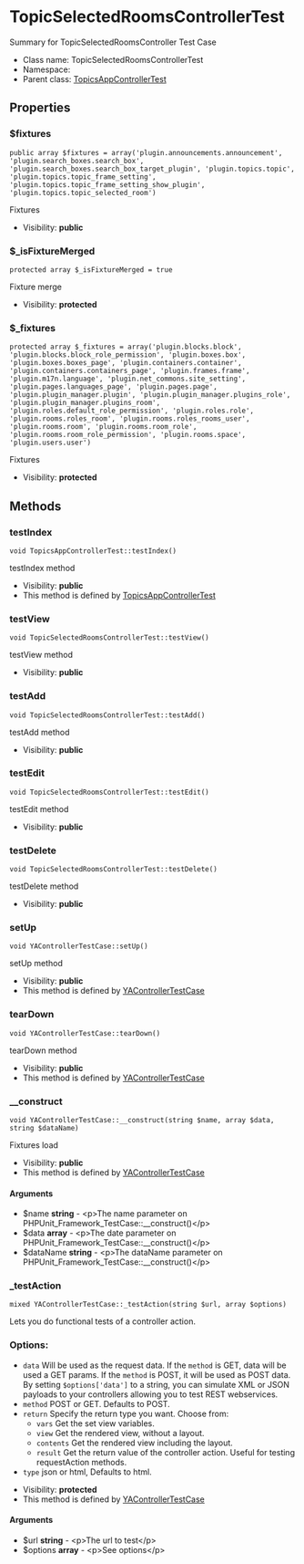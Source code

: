 TopicSelectedRoomsControllerTest
===============

Summary for TopicSelectedRoomsController Test Case




* Class name: TopicSelectedRoomsControllerTest
* Namespace: 
* Parent class: [TopicsAppControllerTest](TopicsAppControllerTest.md)





Properties
----------


### $fixtures

    public array $fixtures = array('plugin.announcements.announcement', 'plugin.search_boxes.search_box', 'plugin.search_boxes.search_box_target_plugin', 'plugin.topics.topic', 'plugin.topics.topic_frame_setting', 'plugin.topics.topic_frame_setting_show_plugin', 'plugin.topics.topic_selected_room')

Fixtures



* Visibility: **public**


### $_isFixtureMerged

    protected array $_isFixtureMerged = true

Fixture merge



* Visibility: **protected**


### $_fixtures

    protected array $_fixtures = array('plugin.blocks.block', 'plugin.blocks.block_role_permission', 'plugin.boxes.box', 'plugin.boxes.boxes_page', 'plugin.containers.container', 'plugin.containers.containers_page', 'plugin.frames.frame', 'plugin.m17n.language', 'plugin.net_commons.site_setting', 'plugin.pages.languages_page', 'plugin.pages.page', 'plugin.plugin_manager.plugin', 'plugin.plugin_manager.plugins_role', 'plugin.plugin_manager.plugins_room', 'plugin.roles.default_role_permission', 'plugin.roles.role', 'plugin.rooms.roles_room', 'plugin.rooms.roles_rooms_user', 'plugin.rooms.room', 'plugin.rooms.room_role', 'plugin.rooms.room_role_permission', 'plugin.rooms.space', 'plugin.users.user')

Fixtures



* Visibility: **protected**


Methods
-------


### testIndex

    void TopicsAppControllerTest::testIndex()

testIndex method



* Visibility: **public**
* This method is defined by [TopicsAppControllerTest](TopicsAppControllerTest.md)




### testView

    void TopicSelectedRoomsControllerTest::testView()

testView method



* Visibility: **public**




### testAdd

    void TopicSelectedRoomsControllerTest::testAdd()

testAdd method



* Visibility: **public**




### testEdit

    void TopicSelectedRoomsControllerTest::testEdit()

testEdit method



* Visibility: **public**




### testDelete

    void TopicSelectedRoomsControllerTest::testDelete()

testDelete method



* Visibility: **public**




### setUp

    void YAControllerTestCase::setUp()

setUp method



* Visibility: **public**
* This method is defined by [YAControllerTestCase](YAControllerTestCase.md)




### tearDown

    void YAControllerTestCase::tearDown()

tearDown method



* Visibility: **public**
* This method is defined by [YAControllerTestCase](YAControllerTestCase.md)




### __construct

    void YAControllerTestCase::__construct(string $name, array $data, string $dataName)

Fixtures load



* Visibility: **public**
* This method is defined by [YAControllerTestCase](YAControllerTestCase.md)


#### Arguments
* $name **string** - &lt;p&gt;The name parameter on PHPUnit_Framework_TestCase::__construct()&lt;/p&gt;
* $data **array** - &lt;p&gt;The date parameter on PHPUnit_Framework_TestCase::__construct()&lt;/p&gt;
* $dataName **string** - &lt;p&gt;The dataName parameter on PHPUnit_Framework_TestCase::__construct()&lt;/p&gt;



### _testAction

    mixed YAControllerTestCase::_testAction(string $url, array $options)

Lets you do functional tests of a controller action.

### Options:

- `data` Will be used as the request data. If the `method` is GET,
  data will be used a GET params. If the `method` is POST, it will be used
  as POST data. By setting `$options['data']` to a string, you can simulate XML or JSON
  payloads to your controllers allowing you to test REST webservices.
- `method` POST or GET. Defaults to POST.
- `return` Specify the return type you want. Choose from:
    - `vars` Get the set view variables.
    - `view` Get the rendered view, without a layout.
    - `contents` Get the rendered view including the layout.
    - `result` Get the return value of the controller action. Useful
      for testing requestAction methods.
- `type` json or html, Defaults to html.

* Visibility: **protected**
* This method is defined by [YAControllerTestCase](YAControllerTestCase.md)


#### Arguments
* $url **string** - &lt;p&gt;The url to test&lt;/p&gt;
* $options **array** - &lt;p&gt;See options&lt;/p&gt;


